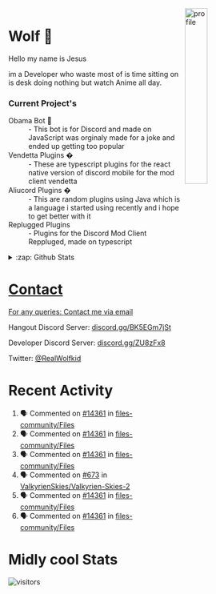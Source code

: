 
<img align="right" alt="profile" width=30% src="https://avatars1.githubusercontent.com/u/32025746?s=460&u=b71f51a6d786a0817807f3e953f36734ac4493c7&v=4">

<h1>Wolf 🐺</h1>

<p>Hello my name is Jesus 

im a Developer who waste most of is time sitting
on is desk doing nothing but watch Anime all day.

</p>


<h3>Current Project's</h3>
<dl>
  <dt>Obama Bot 🤖</dt>
  <dd>- This bot is for Discord and made on JavaScript was orginaly made for a joke and ended up getting too popular</dd>
  
  <dt>Vendetta Plugins �</dt>
  <dd>- These are typescript plugins for the react native version of discord mobile for the mod client vendetta</dd>
  
  <dt>Aliucord Plugins �</dt>
  <dd>- This are random plugins using Java which is a language i started using recently and i hope to get better with it</dd>
  
  <dt>Replugged Plugins </dt>
  <dd>- Plugins for the Discord Mod Client Reppluged, made on typescript<dd>
</dl>

<!--<a href="https://youtube.com/c/Wolfkid">

<img src="https://img.shields.io/badge/Wolfkid%20-%23FF0000.svg?&style=for-the-badge&logo=YouTube&logoColor=white"/>
-->




<details>  
<summary>:zap: Github Stats</summary>
<a href="https://youtube.com/c/Wolfkid">
<img align="left" alt="Wolf's Github Stats" src="https://github-readme-stats.vercel.app/api?username=Wolfkid200444&show_icons=true&theme=tokyonight" />
<img align="bottom" alt="Wolf's Github Stats" src="https://github-readme-stats.vercel.app/api/top-langs/?username=Wolfkid200444&show_icons=true&theme=tokyonight"/>
  </details>

<h1>Contact</h1>
      <p>For any queries: <a href="mailto:helpwolf@gmail.com?Subject=My%20Query">Contact me via email</a></p>
      <p>Hangout Discord Server: <a href="https://discord.gg/BK5EGm7jSt">discord.gg/BK5EGm7jSt</a></p>
      <p>Developer Discord Server: <a href="https://discord.gg/ZU8zFx8">discord.gg/ZU8zFx8</a></p>
      <p>Twitter: <a href="https://twitter.com/RealWolfkid">@RealWolfkid</a></p>
     <!-- <p>My Website: <a href="https://realwolfie.ml">realwolfie.ml</a></p>
-->


  <h1> Recent Activity </h1>

<!--START_SECTION:activity-->
1. 🗣 Commented on [#14361](https://github.com/files-community/Files/issues/14361#issuecomment-1902487884) in [files-community/Files](https://github.com/files-community/Files)
2. 🗣 Commented on [#14361](https://github.com/files-community/Files/issues/14361#issuecomment-1901736370) in [files-community/Files](https://github.com/files-community/Files)
3. 🗣 Commented on [#14361](https://github.com/files-community/Files/issues/14361#issuecomment-1899387636) in [files-community/Files](https://github.com/files-community/Files)
4. 🗣 Commented on [#673](https://github.com/ValkyrienSkies/Valkyrien-Skies-2/issues/673#issuecomment-1895541554) in [ValkyrienSkies/Valkyrien-Skies-2](https://github.com/ValkyrienSkies/Valkyrien-Skies-2)
5. 🗣 Commented on [#14361](https://github.com/files-community/Files/issues/14361#issuecomment-1879909948) in [files-community/Files](https://github.com/files-community/Files)
6. 🗣 Commented on [#14361](https://github.com/files-community/Files/issues/14361#issuecomment-1879532021) in [files-community/Files](https://github.com/files-community/Files)
<!--END_SECTION:activity-->


  <h1> Midly cool Stats </h1>

  ![visitors](https://visitor-badge.laobi.icu/badge?page_id=Wolfkid200444.Wolfkid200444)
